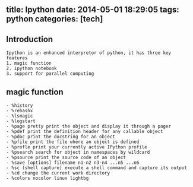 title: Ipython
date: 2014-05-01 18:29:05
tags: python
categories: [tech]
---
## Introduction
```
Ipython is an enhanced interpretor of python, it has three key features
1. magic function
2. ipython notebook
3. support for parallel computing
```
<!-- more -->

## magic function
```
- %history
- %rehashx
- %lsmagic
- %logstart
- %page pretty print the object and display it through a pager
- %pdef print the definition header for any callable object
- %pdoc print the docstring for an object
- %pfile print the file where an object is defined 
- %profle print your currently active IPython profile
- %psearch search for object in namespaces by wildcard
- %psource print the source code of an object
- %save [options] filename n1-n2 n3-n4 ...n5 ...n6
- %sc (shell capture) execute a shell command and capture its output
- %cd change the current work directory
- %colors nocolor linux lightbg
```

